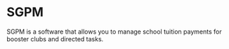 # SGPM
SGPM is a software that allows you to manage school tuition payments for booster clubs and directed tasks.
